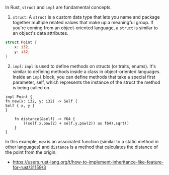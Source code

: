 In Rust, `struct` and `impl` are fundamental concepts.

1. `struct`: A `struct` is a custom data type that lets you name and package together multiple related values that make up a meaningful group. If you're coming from an object-oriented language, a `struct` is similar to an object's data attributes.

```rust
struct Point {
    x: i32,
    y: i32,
}
```

2. `impl`: `impl` is used to define methods on structs (or traits, enums). It's similar to defining methods inside a class in object-oriented languages. Inside an `impl` block, you can define methods that take a special first parameter, self, which represents the instance of the struct the method is being called on.

```
impl Point {
fn new(x: i32, y: i32) -> Self {
Self { x, y }
}

    fn distance(&self) -> f64 {
        ((self.x.pow(2) + self.y.pow(2)) as f64).sqrt()
    }
}
```

In this example, `new` is an associated function (similar to a static method in other languages) and `distance` is a method that calculates the distance of the point from the origin.

* https://users.rust-lang.org/t/how-to-implement-inheritance-like-feature-for-rust/31159/3